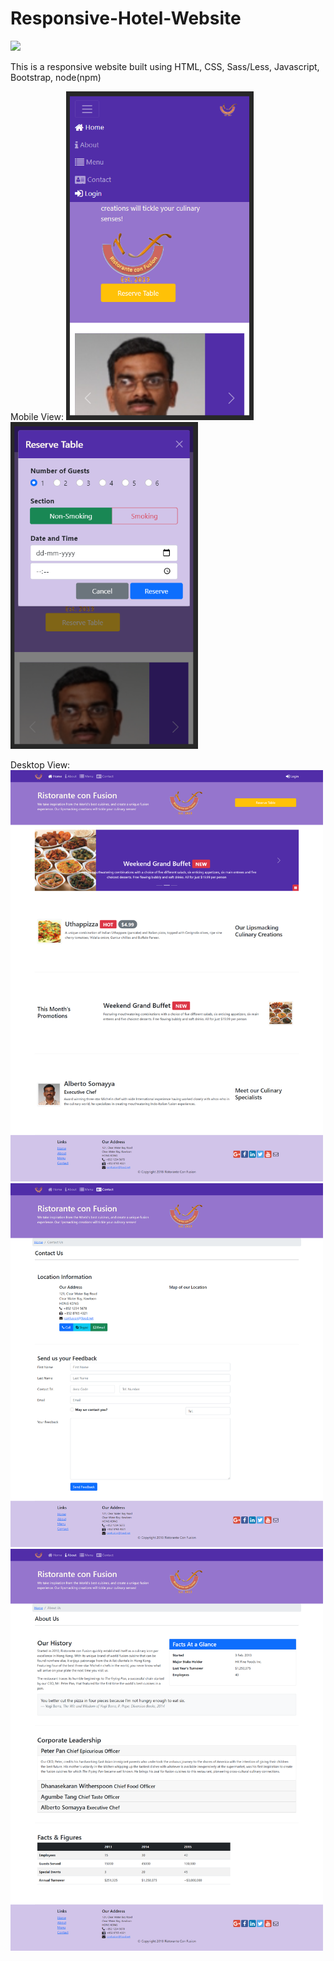 # Responsive-Hotel-Website

<img src="https://img.shields.io/badge/Bootstrap-563D7C?style=for-the-badge&logo=bootstrap&logoColor=white">

This is a responsive website built using HTML, CSS, Sass/Less, Javascript, Bootstrap, node(npm)

Mobile View:
<img src="readmeImages/mobileview-0.png" width="300px"> <img src="readmeImages/mobileview-1.png" width="300px">

Desktop View:
<img src="readmeImages/index.png" width="500px"> <img src="readmeImages/contactus.png"  width="500px"> <img src="readmeImages/aboutus.png"  width="500px">
